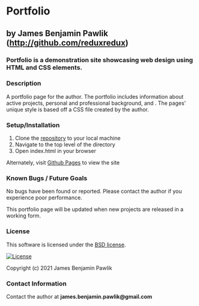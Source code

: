 # Portfolio
## by James Benjamin Pawlik (http://github.com/reduxredux)

### Portfolio is a demonstration site showcasing web design using HTML and CSS elements.

### __Description__
A portfolio page for the author. The portfolio includes information about active projects, personal and professional background, and . The pages' unique style is based off a CSS file created by the author.

### __Setup/Installation__
1. Clone the [repository](http://github.com/reduxredux/portfolio) to your local machine
2. Navigate to the top level of the directory
3. Open index.html in your browser

Alternately, visit [Github Pages](http://reduxredux.github.io/portfolio) to view the site

### __Known Bugs / Future Goals__
No bugs have been found or reported. Please contact the author if you experience poor performance.

This portfolio page will be updated when new projects are released in a working form.

### __License__
This software is licensed under the [BSD license](license.txt).

[![License](https://img.shields.io/badge/License-BSD%202--Clause-orange.svg)](https://opensource.org/licenses/BSD-2-Clause)

Copyright (c) 2021 James Benjamin Pawlik

### __Contact Information__
Contact the author at __james.benjamin.pawlik@gmail.com__
